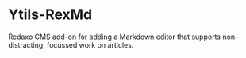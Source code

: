 # Ytils-RexMd
Redaxo CMS add-on for adding a Markdown editor that supports non-distracting, focussed work on articles.
